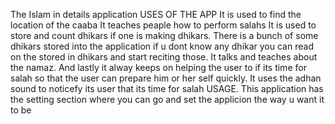 The Islam in details application
USES OF THE APP
It is used to find the location of the caaba
It teaches peaple how to perform salahs
It is used to store and count dhikars if one is making dhikars. There is a bunch of some dhikars stored into the application if u dont know any dhikar you can read on the stored in dhikars and start reciting those.
It talks and teaches about the namaz.
And lastly it alway keeps on helping the user to if its time for salah so that the user can prepare him or her self quickly. It uses the adhan sound  to noticefy its user that its time for salah
USAGE.
This application has the setting section where you can go and set the applicion the way u want it to be
